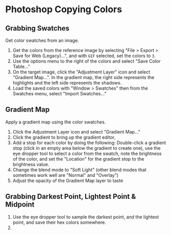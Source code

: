 # Photoshop Copying Colors

## Grabbing Swatches

Get color swatches from an image.

1. Get the colors from the reference image by selecting "File > Export > Save for Web (Legacy)...", and with `GIF` selected, set the colors to `3`.
2. Use the options menu to the right of the colors and select "Save Color Table..."
3. On the target image, click the "Adjustment Layer" icon and select "Gradient Map...". In the gradient map, the right side represents the highlights and the left side represents the shadows.
4. Load the saved colors with "Window > Swatches" then from the Swatches menu, select "Import Swatches..."

## Gradient Map

Apply a gradient map using the color swatches.

1. Click the Adjustment Layer icon and select "Gradient Map..."
2. Click the gradient to bring up the gradient editor,
3. Add a stop for each color by doing the following: Double-click a gradient stop (click in an empty area below the gradient to create one), use the eye dropper tool to select a color from the swatch, note the brightness of the color, and set the "Location" for the gradient stop to the brightness value.
4. Change the blend mode to "Soft Light" (other blend modes that sometimes work well are "Normal" and "Overlay")
5. Adjust the opacity of the Gradient Map layer to taste

## Grabbing Darkest Point, Lightest Point & Midpoint

1. Use the eye dropper tool to sample the darkest point, and the lightest point, and save their hex colors somewhere.
2. 
